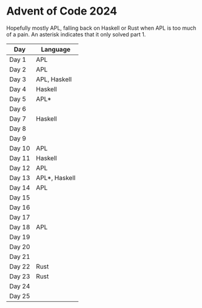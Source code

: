 # Advent of Code 2024

Hopefully mostly APL, falling back on Haskell or Rust when APL is too
much of a pain. An asterisk indicates that it only solved part 1.

| Day | Language |
|-----|----------|
|Day 1|APL|
|Day 2|APL|
|Day 3|APL, Haskell|
|Day 4|Haskell|
|Day 5|APL\*|
|Day 6||
|Day 7|Haskell|
|Day 8||
|Day 9||
|Day 10|APL|
|Day 11|Haskell|
|Day 12|APL|
|Day 13|APL\*, Haskell|
|Day 14|APL|
|Day 15||
|Day 16||
|Day 17||
|Day 18|APL|
|Day 19||
|Day 20||
|Day 21||
|Day 22|Rust|
|Day 23|Rust|
|Day 24||
|Day 25||
